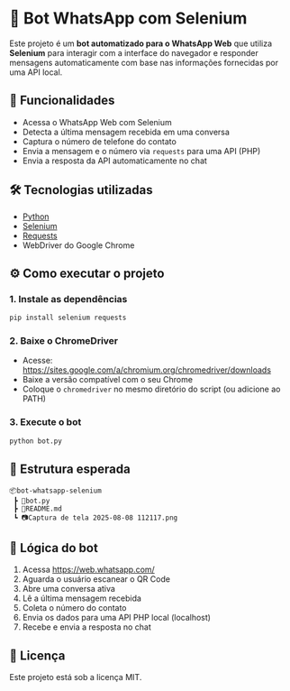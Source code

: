 
# 📱 Bot WhatsApp com Selenium

Este projeto é um **bot automatizado para o WhatsApp Web** que utiliza **Selenium** para interagir com a interface do navegador e responder mensagens automaticamente com base nas informações fornecidas por uma API local.

## 🚀 Funcionalidades

- Acessa o WhatsApp Web com Selenium
- Detecta a última mensagem recebida em uma conversa
- Captura o número de telefone do contato
- Envia a mensagem e o número via `requests` para uma API (PHP)
- Envia a resposta da API automaticamente no chat

## 🛠️ Tecnologias utilizadas

- [Python](https://www.python.org/)
- [Selenium](https://www.selenium.dev/)
- [Requests](https://docs.python-requests.org/)
- WebDriver do Google Chrome

## ⚙️ Como executar o projeto

### 1. Instale as dependências

```bash
pip install selenium requests
```

### 2. Baixe o ChromeDriver

- Acesse: https://sites.google.com/a/chromium.org/chromedriver/downloads
- Baixe a versão compatível com o seu Chrome
- Coloque o `chromedriver` no mesmo diretório do script (ou adicione ao PATH)

### 3. Execute o bot

```bash
python bot.py
```

## 📁 Estrutura esperada

```plaintext
📦bot-whatsapp-selenium
 ┣ 📜bot.py
 ┣ 📜README.md
 ┗ 📷Captura de tela 2025-08-08 112117.png
```

## 🧠 Lógica do bot

1. Acessa https://web.whatsapp.com/
2. Aguarda o usuário escanear o QR Code
3. Abre uma conversa ativa
4. Lê a última mensagem recebida
5. Coleta o número do contato
6. Envia os dados para uma API PHP local (localhost)
7. Recebe e envia a resposta no chat

## 📄 Licença

Este projeto está sob a licença MIT.
